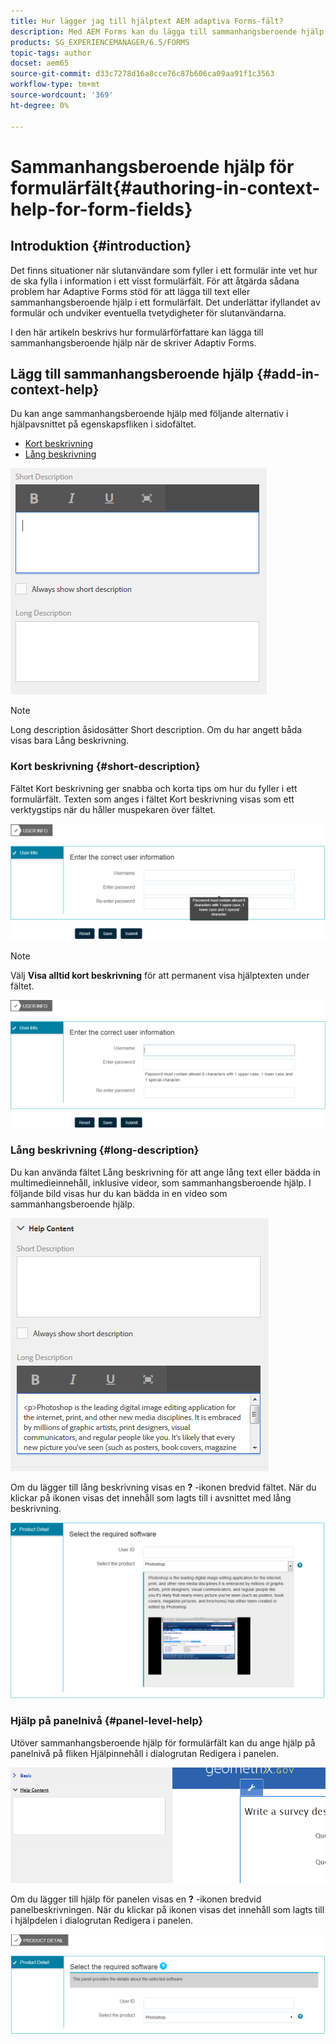 ```yaml
---
title: Hur lägger jag till hjälptext AEM adaptiva Forms-fält?
description: Med AEM Forms kan du lägga till sammanhangsberoende hjälp i anpassade formulärfält och paneler, som text eller multimedia, inklusive videor.
products: SG_EXPERIENCEMANAGER/6.5/FORMS
topic-tags: author
docset: aem65
source-git-commit: d33c7278d16a8cce76c87b606ca09aa91f1c3563
workflow-type: tm+mt
source-wordcount: '369'
ht-degree: 0%

---
```



# Sammanhangsberoende hjälp för formulärfält{#authoring-in-context-help-for-form-fields}

## Introduktion {#introduction}

Det finns situationer när slutanvändare som fyller i ett formulär inte vet hur de ska fylla i information i ett visst formulärfält. För att åtgärda sådana problem har Adaptive Forms stöd för att lägga till text eller sammanhangsberoende hjälp i ett formulärfält. Det underlättar ifyllandet av formulär och undviker eventuella tvetydigheter för slutanvändarna.

I den här artikeln beskrivs hur formulärförfattare kan lägga till sammanhangsberoende hjälp när de skriver Adaptiv Forms.

## Lägg till sammanhangsberoende hjälp {#add-in-context-help}

Du kan ange sammanhangsberoende hjälp med följande alternativ i hjälpavsnittet på egenskapsfliken i sidofältet.

* [Kort beskrivning](authoring-in-field-help.md#p-short-description-p)
* [Lång beskrivning](authoring-in-field-help.md#p-long-description-p)

![Kontexthjälp för formulärfält](assets/descriptions.png)

>[!NOTE]
>
>Long description åsidosätter Short description. Om du har angett båda visas bara Lång beskrivning.

### Kort beskrivning {#short-description}

Fältet Kort beskrivning ger snabba och korta tips om hur du fyller i ett formulärfält. Texten som anges i fältet Kort beskrivning visas som ett verktygstips när du håller muspekaren över fältet.

![Kort beskrivning för att lägga till sammanhangsberoende hjälp för formulärfält](assets/tooltip.png)

>[!NOTE]
>
>Välj **Visa alltid kort beskrivning** för att permanent visa hjälptexten under fältet.

![Permanent kort sammanhangsberoende hjälp nedanför fältet](assets/short1.png)

### Lång beskrivning {#long-description}

Du kan använda fältet Lång beskrivning för att ange lång text eller bädda in multimedieinnehåll, inklusive videor, som sammanhangsberoende hjälp. I följande bild visas hur du kan bädda in en video som sammanhangsberoende hjälp.

![Lägga till multimedia som sammanhangsberoende hjälp för formulärfält](assets/long-descriptions.png)

Om du lägger till lång beskrivning visas en **?** -ikonen bredvid fältet. När du klickar på ikonen visas det innehåll som lagts till i avsnittet med lång beskrivning.

![Exempel på sammanhangsberoende multimediahjälp](assets/photoshop.png)

### Hjälp på panelnivå {#panel-level-help}

Utöver sammanhangsberoende hjälp för formulärfält kan du ange hjälp på panelnivå på fliken Hjälpinnehåll i dialogrutan Redigera i panelen.

![Lägga till sammanhangsberoende hjälp för en formulärpanel](assets/panel-level-help.png)

Om du lägger till hjälp för panelen visas en **?** -ikonen bredvid panelbeskrivningen. När du klickar på ikonen visas det innehåll som lagts till i hjälpdelen i dialogrutan Redigera i panelen.

![Exempel på sammanhangsberoende hjälp på formulärpanelsnivå](assets/photoshop-1.png)

